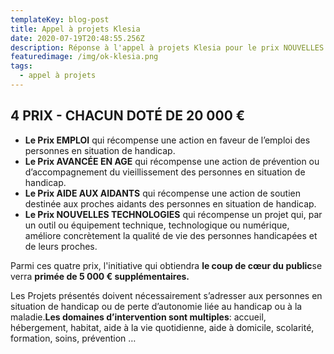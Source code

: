 ```yaml
---
templateKey: blog-post
title: Appel à projets Klesia
date: 2020-07-19T20:48:55.256Z
description: Réponse à l'appel à projets Klesia pour le prix NOUVELLES TECHNOLOGIES.
featuredimage: /img/ok-klesia.png
tags:
  - appel à projets
---
```

## 4 PRIX - CHACUN DOTÉ DE 20 000 €

* **Le Prix EMPLOI** qui récompense une action en faveur de l’emploi des personnes en situation de handicap.
* **Le Prix AVANCÉE EN AGE** qui récompense une action de prévention ou d’accompagnement du vieillissement des personnes en situation de handicap.
* **Le Prix AIDE AUX AIDANTS** qui récompense une action de soutien destinée aux proches aidants des personnes en situation de handicap.
* **Le Prix NOUVELLES TECHNOLOGIES** qui récompense un projet qui, par un outil ou équipement technique, technologique ou numérique, améliore concrètement la qualité de vie des personnes handicapées et de leurs proches.

Parmi ces quatre prix, l'initiative qui obtiendra **le coup de cœur du public**se verra **primée de 5 000 € supplémentaires.**

Les Projets présentés doivent nécessairement s’adresser aux personnes en situation de handicap ou de perte d’autonomie liée au handicap ou à la maladie.**Les domaines d’intervention sont multiples**: accueil, hébergement, habitat, aide à la vie quotidienne, aide à domicile, scolarité, formation, soins, prévention …